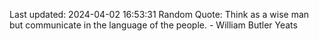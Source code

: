 Last updated: 2024-04-02 16:53:31
Random Quote: Think as a wise man but communicate in the language of the people. - William Butler Yeats